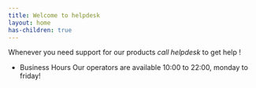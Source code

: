 ```yaml
---
title: Welcome to helpdesk
layout: home
has-children: true
---
```



Whenever you need support for our products *call helpdesk* to get help !
* Business Hours
  Our operators are available 10:00 to 22:00, monday to friday!
